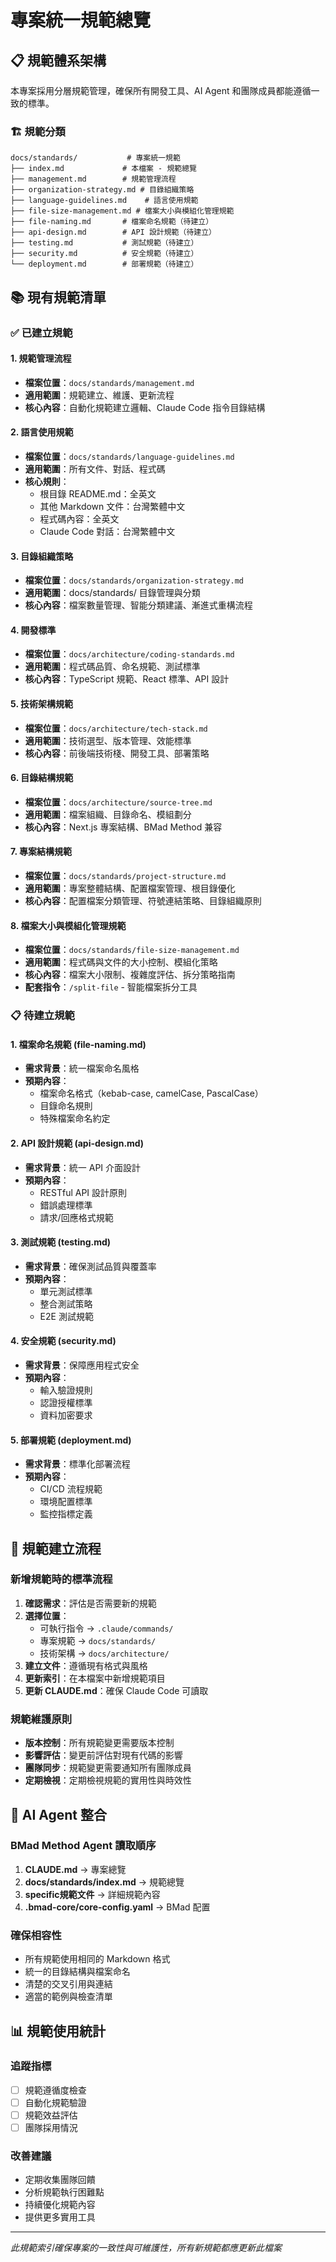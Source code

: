 # 專案統一規範總覽

## 📋 規範體系架構

本專案採用分層規範管理，確保所有開發工具、AI Agent 和團隊成員都能遵循一致的標準。

### 🏗️ 規範分類

```
docs/standards/           # 專案統一規範
├── index.md             # 本檔案 - 規範總覽
├── management.md        # 規範管理流程
├── organization-strategy.md # 目錄組織策略
├── language-guidelines.md    # 語言使用規範
├── file-size-management.md # 檔案大小與模組化管理規範
├── file-naming.md       # 檔案命名規範（待建立）
├── api-design.md        # API 設計規範（待建立）
├── testing.md           # 測試規範（待建立）
├── security.md          # 安全規範（待建立）
└── deployment.md        # 部署規範（待建立）
```

## 📚 現有規範清單

### ✅ 已建立規範

#### 1. 規範管理流程

- **檔案位置**：`docs/standards/management.md`
- **適用範圍**：規範建立、維護、更新流程
- **核心內容**：自動化規範建立邏輯、Claude Code 指令目錄結構

#### 2. 語言使用規範

- **檔案位置**：`docs/standards/language-guidelines.md`
- **適用範圍**：所有文件、對話、程式碼
- **核心規則**：
  - 根目錄 README.md：全英文
  - 其他 Markdown 文件：台灣繁體中文
  - 程式碼內容：全英文
  - Claude Code 對話：台灣繁體中文

#### 3. 目錄組織策略

- **檔案位置**：`docs/standards/organization-strategy.md`
- **適用範圍**：docs/standards/ 目錄管理與分類
- **核心內容**：檔案數量管理、智能分類建議、漸進式重構流程

#### 4. 開發標準

- **檔案位置**：`docs/architecture/coding-standards.md`
- **適用範圍**：程式碼品質、命名規範、測試標準
- **核心內容**：TypeScript 規範、React 標準、API 設計

#### 5. 技術架構規範

- **檔案位置**：`docs/architecture/tech-stack.md`
- **適用範圍**：技術選型、版本管理、效能標準
- **核心內容**：前後端技術棧、開發工具、部署策略

#### 6. 目錄結構規範

- **檔案位置**：`docs/architecture/source-tree.md`
- **適用範圍**：檔案組織、目錄命名、模組劃分
- **核心內容**：Next.js 專案結構、BMad Method 兼容

#### 7. 專案結構規範

- **檔案位置**：`docs/standards/project-structure.md`
- **適用範圍**：專案整體結構、配置檔案管理、根目錄優化
- **核心內容**：配置檔案分類管理、符號連結策略、目錄組織原則

#### 8. 檔案大小與模組化管理規範

- **檔案位置**：`docs/standards/file-size-management.md`
- **適用範圍**：程式碼與文件的大小控制、模組化策略
- **核心內容**：檔案大小限制、複雜度評估、拆分策略指南
- **配套指令**：`/split-file` - 智能檔案拆分工具

### 📋 待建立規範

#### 1. 檔案命名規範 (file-naming.md)

- **需求背景**：統一檔案命名風格
- **預期內容**：
  - 檔案命名格式（kebab-case, camelCase, PascalCase）
  - 目錄命名規則
  - 特殊檔案命名約定

#### 2. API 設計規範 (api-design.md)

- **需求背景**：統一 API 介面設計
- **預期內容**：
  - RESTful API 設計原則
  - 錯誤處理標準
  - 請求/回應格式規範

#### 3. 測試規範 (testing.md)

- **需求背景**：確保測試品質與覆蓋率
- **預期內容**：
  - 單元測試標準
  - 整合測試策略
  - E2E 測試規範

#### 4. 安全規範 (security.md)

- **需求背景**：保障應用程式安全
- **預期內容**：
  - 輸入驗證規則
  - 認證授權標準
  - 資料加密要求

#### 5. 部署規範 (deployment.md)

- **需求背景**：標準化部署流程
- **預期內容**：
  - CI/CD 流程規範
  - 環境配置標準
  - 監控指標定義

## 🔧 規範建立流程

### 新增規範時的標準流程

1. **確認需求**：評估是否需要新的規範
2. **選擇位置**：
   - 可執行指令 → `.claude/commands/`
   - 專案規範 → `docs/standards/`
   - 技術架構 → `docs/architecture/`
3. **建立文件**：遵循現有格式與風格
4. **更新索引**：在本檔案中新增規範項目
5. **更新 CLAUDE.md**：確保 Claude Code 可讀取

### 規範維護原則

- **版本控制**：所有規範變更需要版本控制
- **影響評估**：變更前評估對現有代碼的影響
- **團隊同步**：規範變更需要通知所有團隊成員
- **定期檢視**：定期檢視規範的實用性與時效性

## 🤖 AI Agent 整合

### BMad Method Agent 讀取順序

1. **CLAUDE.md** → 專案總覽
2. **docs/standards/index.md** → 規範總覽
3. **specific規範文件** → 詳細規範內容
4. **.bmad-core/core-config.yaml** → BMad 配置

### 確保相容性

- 所有規範使用相同的 Markdown 格式
- 統一的目錄結構與檔案命名
- 清楚的交叉引用與連結
- 適當的範例與檢查清單

## 📊 規範使用統計

### 追蹤指標

- [ ] 規範遵循度檢查
- [ ] 自動化規範驗證
- [ ] 規範效益評估
- [ ] 團隊採用情況

### 改善建議

- 定期收集團隊回饋
- 分析規範執行困難點
- 持續優化規範內容
- 提供更多實用工具

---

_此規範索引確保專案的一致性與可維護性，所有新規範都應更新此檔案_
